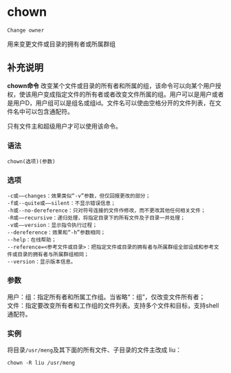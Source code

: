 chown
===
`Change owner`

用来变更文件或目录的拥有者或所属群组

## 补充说明

**chown命令** 改变某个文件或目录的所有者和所属的组，该命令可以向某个用户授权，使该用户变成指定文件的所有者或者改变文件所属的组。用户可以是用户或者是用户D，用户组可以是组名或组id。文件名可以使由空格分开的文件列表，在文件名中可以包含通配符。

只有文件主和超级用户才可以使用该命令。

###  语法

```shell
chown(选项)(参数)
```

###  选项

```shell
-c或——changes：效果类似“-v”参数，但仅回报更改的部分；
-f或--quite或——silent：不显示错误信息；
-h或--no-dereference：只对符号连接的文件作修改，而不更改其他任何相关文件；
-R或——recursive：递归处理，将指定目录下的所有文件及子目录一并处理；
-v或——version：显示指令执行过程；
--dereference：效果和“-h”参数相同；
--help：在线帮助；
--reference=<参考文件或目录>：把指定文件或目录的拥有者与所属群组全部设成和参考文件或目录的拥有者与所属群组相同；
--version：显示版本信息。
```

###  参数

用户：组：指定所有者和所属工作组。当省略“：组”，仅改变文件所有者；  
文件：指定要改变所有者和工作组的文件列表。支持多个文件和目标，支持shell通配符。

###  实例

将目录`/usr/meng`及其下面的所有文件、子目录的文件主改成 liu：

```shell
chown -R liu /usr/meng
```


